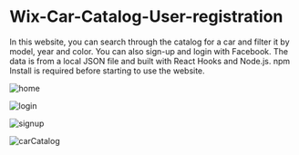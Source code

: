 # Wix-Car-Catalog-User-registration
In this website, you can search through the catalog for a car and filter it by model, year and color. You can also sign-up and login with Facebook. The data is from a local JSON file and built with React Hooks and Node.js. npm Install is required before starting to use the website.


![home](https://user-images.githubusercontent.com/57451617/90925172-7ce58580-e3f9-11ea-9f94-29dd825030c3.JPG)

![login](https://user-images.githubusercontent.com/57451617/90925186-82db6680-e3f9-11ea-9053-b0e92c265018.JPG)

![signup](https://user-images.githubusercontent.com/57451617/90925201-866eed80-e3f9-11ea-8862-2e77c7aa1334.JPG)

![carCatalog](https://user-images.githubusercontent.com/57451617/90925222-8c64ce80-e3f9-11ea-91bb-7c6f6969faa8.JPG)
